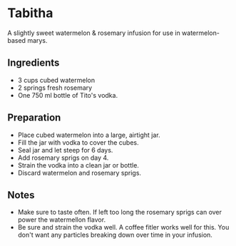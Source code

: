 Tabitha
===========

A slightly sweet watermelon & rosemary infusion for use in watermelon-based marys.


Ingredients
-----------
* 3 cups cubed watermelon
* 2 springs fresh rosemary
* One 750 ml bottle of Tito's vodka.


Preparation
-----------

* Place cubed watermelon into a large, airtight jar.
* Fill the jar with vodka to cover the cubes.
* Seal jar and let steep for 6 days.
* Add rosemary sprigs on day 4.
* Strain the vodka into a clean jar or bottle.
* Discard watermelon and rosemary sprigs.


Notes
-----------

* Make sure to taste often. If left too long the rosemary sprigs can over power the watermellon flavor.
* Be sure and strain the vodka well. A coffee fitler works well for this. You don't want any particles breaking down over time in your infusion.
